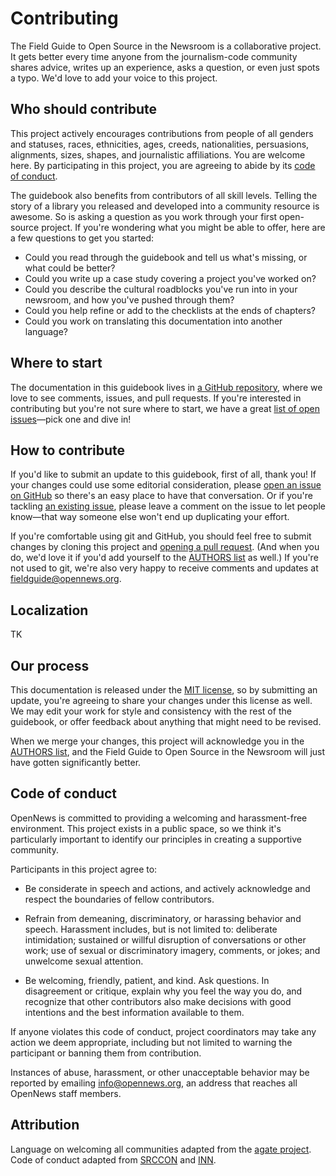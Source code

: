 # Contributing

The Field Guide to Open Source in the Newsroom is a collaborative project. It gets better every time anyone from the journalism-code community shares advice, writes up an experience, asks a question, or even just spots a typo. We'd love to add your voice to this project.

## Who should contribute

This project actively encourages contributions from people of all genders and statuses, races, ethnicities, ages, creeds, nationalities, persuasions, alignments, sizes, shapes, and journalistic affiliations. You are welcome here. By participating in this project, you are agreeing to abide by its [code of conduct](#code-of-conduct).

The guidebook also benefits from contributors of all skill levels. Telling the story of a library you released and developed into a community resource is awesome. So is asking a question as you work through your first open-source project. If you're wondering what you might be able to offer, here are a few questions to get you started:

* Could you read through the guidebook and tell us what's missing, or what could be better?
* Could you write up a case study covering a project you've worked on?
* Could you describe the cultural roadblocks you've run into in your newsroom, and how you've pushed through them?
* Could you help refine or add to the checklists at the ends of chapters?
* Could you work on translating this documentation into another language?

## Where to start

The documentation in this guidebook lives in [a GitHub repository](https://github.com/OpenNewsLabs/field-guide-open-source-newsroom), where we love to see comments, issues, and pull requests. If you're interested in contributing but you're not sure where to start, we have a great [list of open issues](https://github.com/OpenNewsLabs/field-guide-open-source-newsroom/issues)—pick one and dive in!

## How to contribute

If you'd like to submit an update to this guidebook, first of all, thank you! If your changes could use some editorial consideration, please [open an issue on GitHub](https://github.com/OpenNewsLabs/field-guide-open-source-newsroom/issues/new) so there's an easy place to have that conversation. Or if you're tackling [an existing issue](https://github.com/OpenNewsLabs/field-guide-open-source-newsroom/issues), please leave a comment on the issue to let people know—that way someone else won't end up duplicating your effort.

If you're comfortable using git and GitHub, you should feel free to submit changes by cloning this project and [opening a pull request](https://github.com/OpenNewsLabs/field-guide-open-source-newsroom/compare). (And when you do, we'd love it if you'd add yourself to the [AUTHORS list](https://github.com/OpenNewsLabs/field-guide-open-source-newsroom#authors) as well.) If you're not used to git, we're also very happy to receive comments and updates at [fieldguide@opennews.org](mailto:fieldguide@opennews.org).

## Localization

TK

## Our process

This documentation is released under the [MIT license](https://github.com/OpenNewsLabs/newsroom-security-curricula/blob/master/LICENSE), so by submitting an update, you're agreeing to share your changes under this license as well. We may edit your work for style and consistency with the rest of the guidebook, or offer feedback about anything that might need to be revised.

When we merge your changes, this project will acknowledge you in the [AUTHORS list](https://github.com/OpenNewsLabs/newsroom-security-curricula#authors), and the Field Guide to Open Source in the Newsroom will just have gotten significantly better.

## Code of conduct

OpenNews is committed to providing a welcoming and harassment-free environment. This project exists in a public space, so we think it's particularly important to identify our principles in creating a supportive community.

Participants in this project agree to:

* Be considerate in speech and actions, and actively acknowledge and respect the boundaries of fellow contributors.

* Refrain from demeaning, discriminatory, or harassing behavior and speech. Harassment includes, but is not limited to: deliberate intimidation; sustained or willful disruption of conversations or other work; use of sexual or discriminatory imagery, comments, or jokes; and unwelcome sexual attention.

* Be welcoming, friendly, patient, and kind. Ask questions. In disagreement or critique, explain why you feel the way you do, and recognize that other contributors also make decisions with good intentions and the best information available to them.

If anyone violates this code of conduct, project coordinators may take any action we deem appropriate, including but not limited to warning the participant or banning them from contribution.

Instances of abuse, harassment, or other unacceptable behavior may be reported by emailing [info@opennews.org](mailto:info@opennews.org), an address that reaches all OpenNews staff members.

## Attribution

Language on welcoming all communities adapted from the [agate project](https://github.com/wireservice/agate/blob/1.5.5/docs/contributing.rst). Code of conduct adapted from [SRCCON](https://srccon.org/conduct/) and [INN](https://github.com/INN/docs/blob/master/how-to-work-with-us/contributing.md).
